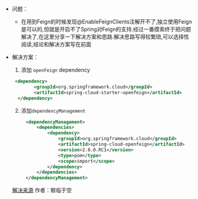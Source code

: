 * 问题：
 
    - 在用到Feign的时候发现@EnableFeignClients注解开不了,独立使用Feign是可以的,但就是开启不了Spring对Feign的支持.经过一番摸索终于把问题解决了,在这里分享一下解决方案和思路.解决思路写得较繁琐,可以选择性阅读,结论和解决方案写在前面
* 解决方案：
   1. 添加 `openFeign` dependency
   ```xml
    <dependency>
           <groupId>org.springframework.cloud</groupId>
           <artifactId>spring-cloud-starter-openfeign</artifactId>
     </dependency> 
   ```
   
   2. 添加`dependencyManagement`
   ```xml
        <dependencyManagement>
            <dependencies>
                <dependency>
                    <groupId>org.springframework.cloud</groupId>
                    <artifactId>spring-cloud-openfeign</artifactId>
                    <version>2.0.0.RC1</version>
                    <type>pom</type>
                    <scope>import</scope>
                </dependency>
            </dependencies>
        </dependencyManagement>

   ```
    [解决来源](https://blog.csdn.net/alinyua/article/details/80070890 )
    作者：鲸临于空 
